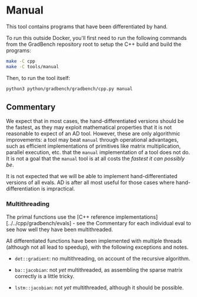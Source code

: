 # Manual

This tool contains programs that have been differentiated by hand.

To run this outside Docker, you'll first need to run the following commands from the GradBench repository root to setup the C++ build and build the programs:

```sh
make -C cpp
make -C tools/manual
```

Then, to run the tool itself:

```sh
python3 python/gradbench/gradbench/cpp.py manual
```

## Commentary

We expect that in most cases, the hand-differentiated versions should
be the fastest, as they may exploit mathematical properties that it is
not reasonable to expect of an AD tool. However, these are only
algorithmic improvements: a tool may beat `manual` through operational
advantages, such as efficient implementations of primitives like
matrix multiplication, parallel execution, etc. that the `manual`
implementation of a tool does not do. It is not a goal that the
`manual` tool is at all costs the _fastest it can possibly be_.

It is not expected that we will be able to implement
hand-differentiated versions of all evals. AD is after all most useful
for those cases where hand-differentiation is impractical.

### Multithreading

The primal functions use the [C++ reference
implementations][../../cpp/gradbench/evals] - see the Commentary for
each individual eval to see how well they have been multithreaded.

All differentiated functions have been implemented with multiple
threads (although not all lead to speedup), with the following
exceptions and notes.

* `det::gradient`: no multithreading, on account of the recursive
  algorithm.

* `ba::jacobian`: not *yet* multithreaded, as assembling the sparse
  matrix correctly is a little tricky.

* `lstm::jacobian`: not *yet* multithreaded, although it should be
  possible.
